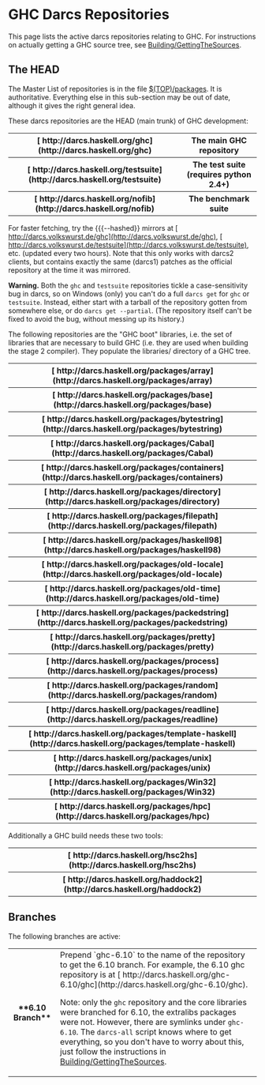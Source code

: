 


# GHC Darcs Repositories



This page lists the active darcs repositories relating to GHC.  For instructions on actually getting a GHC source tree, see [Building/GettingTheSources](building/getting-the-sources).


## The HEAD



The Master List of repositories is in the file [
$(TOP)/packages](http://darcs.haskell.org/ghc/packages).  It is authoritative.  Everything else in this sub-section may be out of date, although it gives the right general idea.



These darcs repositories are the HEAD (main trunk) of GHC development:


<table><tr><th>[
http://darcs.haskell.org/ghc](http://darcs.haskell.org/ghc)</th>
<th>The main GHC repository
</th></tr>
<tr><th>[
http://darcs.haskell.org/testsuite](http://darcs.haskell.org/testsuite)</th>
<th>The test suite (requires python 2.4+) 
</th></tr>
<tr><th>[ http://darcs.haskell.org/nofib](http://darcs.haskell.org/nofib)</th>
<th>The benchmark suite
</th></tr></table>



For faster fetching, try the {{{--hashed}} mirrors at [
http://darcs.volkswurst.de/ghc](http://darcs.volkswurst.de/ghc), [
http://darcs.volkswurst.de/testsuite](http://darcs.volkswurst.de/testsuite), etc. (updated every two hours). Note that this only works with darcs2 clients, but contains exactly the same (darcs1) patches as the official repository at the time it was mirrored.



**Warning.**  Both the `ghc` and `testsuite` repositories tickle a case-sensitivity bug in darcs, so on Windows (only) you can't do a full `darcs get` for `ghc` or `testsuite`.  Instead, either start with a tarball of the repository gotten from somewhere else, or do `darcs get --partial`.  (The repository itself can't be fixed to avoid the bug, without messing up its history.)



The following repositories are the "GHC boot" libraries, i.e. the set of libraries that are necessary to build GHC (i.e. they are used when building the stage 2 compiler). They populate the libraries/ directory of a GHC tree.


<table><tr><th>[
http://darcs.haskell.org/packages/array](http://darcs.haskell.org/packages/array)
</th></tr>
<tr><th>[
http://darcs.haskell.org/packages/base](http://darcs.haskell.org/packages/base)
</th></tr>
<tr><th>[
http://darcs.haskell.org/packages/bytestring](http://darcs.haskell.org/packages/bytestring)
</th></tr>
<tr><th>[
http://darcs.haskell.org/packages/Cabal](http://darcs.haskell.org/packages/Cabal)
</th></tr>
<tr><th>[
http://darcs.haskell.org/packages/containers](http://darcs.haskell.org/packages/containers)
</th></tr>
<tr><th>[
http://darcs.haskell.org/packages/directory](http://darcs.haskell.org/packages/directory)
</th></tr>
<tr><th>[
http://darcs.haskell.org/packages/filepath](http://darcs.haskell.org/packages/filepath)
</th></tr>
<tr><th>[
http://darcs.haskell.org/packages/haskell98](http://darcs.haskell.org/packages/haskell98)
</th></tr>
<tr><th>[
http://darcs.haskell.org/packages/old-locale](http://darcs.haskell.org/packages/old-locale)
</th></tr>
<tr><th>[
http://darcs.haskell.org/packages/old-time](http://darcs.haskell.org/packages/old-time)
</th></tr>
<tr><th>[
http://darcs.haskell.org/packages/packedstring](http://darcs.haskell.org/packages/packedstring)
</th></tr>
<tr><th>[
http://darcs.haskell.org/packages/pretty](http://darcs.haskell.org/packages/pretty)
</th></tr>
<tr><th>[
http://darcs.haskell.org/packages/process](http://darcs.haskell.org/packages/process)
</th></tr>
<tr><th>[
http://darcs.haskell.org/packages/random](http://darcs.haskell.org/packages/random)
</th></tr>
<tr><th>[
http://darcs.haskell.org/packages/readline](http://darcs.haskell.org/packages/readline)
</th></tr>
<tr><th>[
http://darcs.haskell.org/packages/template-haskell](http://darcs.haskell.org/packages/template-haskell)
</th></tr>
<tr><th>[
http://darcs.haskell.org/packages/unix](http://darcs.haskell.org/packages/unix)
</th></tr>
<tr><th>[
http://darcs.haskell.org/packages/Win32](http://darcs.haskell.org/packages/Win32)
</th></tr>
<tr><th>[
http://darcs.haskell.org/packages/hpc](http://darcs.haskell.org/packages/hpc)
</th></tr></table>



Additionally a GHC build needs these two tools:


<table><tr><th>[
http://darcs.haskell.org/hsc2hs](http://darcs.haskell.org/hsc2hs)
</th></tr>
<tr><th>[ http://darcs.haskell.org/haddock2](http://darcs.haskell.org/haddock2)
</th></tr></table>


## Branches



The following branches are active:


<table><tr><th>**6.10 Branch**</th>
<td>
Prepend `ghc-6.10` to the name of the repository to get the 6.10 branch.  For example,
the 6.10 ghc repository is at [
http://darcs.haskell.org/ghc-6.10/ghc](http://darcs.haskell.org/ghc-6.10/ghc). 

Note: only the `ghc` repository and the core libraries were branched for 6.10, the
extralibs packages were not. However, there are symlinks under `ghc-6.10`.
The `darcs-all` script knows
where to get everything, so you don't have to worry about this, just follow the
instructions in [Building/GettingTheSources](building/getting-the-sources).
</td></tr></table>


